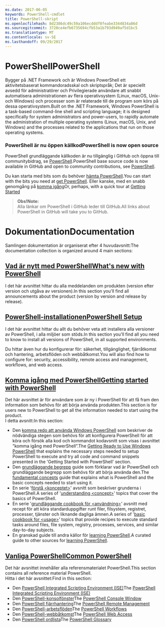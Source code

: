 ```yaml
---
ms.date: 2017-06-05
keywords: PowerShell-cmdlet
title: PowerShell-skript
ms.openlocfilehash: 8d2386dc49c59a106ecdddf0feabe3344834a86d
ms.sourcegitcommit: 3720ce4efb6735694cfb53a1b793d949af5d1bc5
ms.translationtype: MT
ms.contentlocale: sv-SE
ms.lasthandoff: 09/29/2017
---
```

# <a name="powershell"></a><span data-ttu-id="7cd85-103">PowerShell</span><span class="sxs-lookup"><span data-stu-id="7cd85-103">PowerShell</span></span>

<span data-ttu-id="7cd85-104">Bygger på .NET Framework och är Windows PowerShell ett aktivitetsbaserat kommandoradsskal och skriptspråk; Det är speciellt avsedd för administratörer och Privilegierade användare att snabbt automatisera administrationen av flera operativsystem (Linux, macOS, Unix- och Windows) och processer som är relaterade till de program som körs på dessa operativsystem.</span><span class="sxs-lookup"><span data-stu-id="7cd85-104">Built on the .NET Framework, Windows PowerShell is a task-based command-line shell and scripting language; it is designed specifically for system administrators and power-users, to rapidly automate the administration of multiple operating systems (Linux, macOS, Unix, and Windows) and the processes related to the applications that run on those operating systems.</span></span>

### <a name="powershell-is-now-open-source"></a><span data-ttu-id="7cd85-105">PowerShell är nu öppen källkod</span><span class="sxs-lookup"><span data-stu-id="7cd85-105">PowerShell is now open source</span></span>

<span data-ttu-id="7cd85-106">PowerShell grundläggande källkoden är nu tillgänglig i GitHub och öppna till communitybidrag, se [PowerShell](https://github.com/powershell/powershell).</span><span class="sxs-lookup"><span data-stu-id="7cd85-106">PowerShell base source code is now available in GitHub and open to community contributions, see [PowerShell](https://github.com/powershell/powershell).</span></span>

<span data-ttu-id="7cd85-107">Du kan starta med bits som du behöver [hämta PowerShell](https://github.com/PowerShell/PowerShell#get-powershell).</span><span class="sxs-lookup"><span data-stu-id="7cd85-107">You can start with the bits you need at [get PowerShell](https://github.com/PowerShell/PowerShell#get-powershell).</span></span>
<span data-ttu-id="7cd85-108">Eller kanske, med en snabb genomgång på [komma igång](https://github.com/PowerShell/PowerShell/blob/master/docs/learning-powershell)</span><span class="sxs-lookup"><span data-stu-id="7cd85-108">Or, perhaps, with a quick tour at [Getting Started](https://github.com/PowerShell/PowerShell/blob/master/docs/learning-powershell)</span></span>

> <span data-ttu-id="7cd85-109">**Obs!**</span><span class="sxs-lookup"><span data-stu-id="7cd85-109">**Note:**</span></span>  
> <span data-ttu-id="7cd85-110">Alla länkar om PowerShell i GitHub leder till GitHub.</span><span class="sxs-lookup"><span data-stu-id="7cd85-110">All links about PowerShell in GitHub will take you to GitHub.</span></span>

# <a name="documentation"></a><span data-ttu-id="7cd85-111">Dokumentation</span><span class="sxs-lookup"><span data-stu-id="7cd85-111">Documentation</span></span>

<span data-ttu-id="7cd85-112">Samlingen dokumentation är organiserat efter 4 huvudavsnitt:</span><span class="sxs-lookup"><span data-stu-id="7cd85-112">The documentation collection is organized around 4 main sections:</span></span>

## <a name="whats-new-with-powershellwhats-newwhat-s-new-with-powershellmd"></a>[<span data-ttu-id="7cd85-113">Vad är nytt med PowerShell</span><span class="sxs-lookup"><span data-stu-id="7cd85-113">What's new with PowerShell</span></span>](whats-new/What-s-New-With-PowerShell.md)
<span data-ttu-id="7cd85-114">I det här avsnittet hittar du alla meddelanden om produkten (version efter version och utgåva av versionen).</span><span class="sxs-lookup"><span data-stu-id="7cd85-114">In this section you'll find all announcements about the product (version by version and release by release).</span></span>

## <a name="powershell-setupsetupsetup-referencemd"></a>[<span data-ttu-id="7cd85-115">PowerShell-installationen</span><span class="sxs-lookup"><span data-stu-id="7cd85-115">PowerShell Setup</span></span>](setup/setup-reference.md)
<span data-ttu-id="7cd85-116">I det här avsnittet hittar du allt du behöver veta att installera alla versioner av PowerShell, i alla miljöer som stöds.</span><span class="sxs-lookup"><span data-stu-id="7cd85-116">In this section you'll find all you need to know to install all versions of PowerShell, in all supported environments.</span></span>  

<span data-ttu-id="7cd85-117">Du hittar även hur du konfigurerar för: säkerhet, tillgänglighet, fjärråtkomst och hantering, arbetsflöden och webbåtkomst.</span><span class="sxs-lookup"><span data-stu-id="7cd85-117">You will also find how to configure for: security, accessibility, remote access and management, workflows, and web access.</span></span>

## <a name="getting-started-with-powershellgetting-startedgetting-started-with-windows-powershellmd"></a>[<span data-ttu-id="7cd85-118">Komma igång med PowerShell</span><span class="sxs-lookup"><span data-stu-id="7cd85-118">Getting started with PowerShell</span></span>](getting-started/Getting-Started-with-Windows-PowerShell.md)
<span data-ttu-id="7cd85-119">Det här avsnittet är för användare som är ny i PowerShell för att få fram den information som behövs för att börja använda produkten.</span><span class="sxs-lookup"><span data-stu-id="7cd85-119">This section is for users new to PowerShell to get all the information needed to start using the product.</span></span>  
<span data-ttu-id="7cd85-120">I detta avsnitt:</span><span class="sxs-lookup"><span data-stu-id="7cd85-120">In this section:</span></span>
- <span data-ttu-id="7cd85-121">Den [komma redo att använda Windows PowerShell](getting-started/Getting-Ready-to-Use-Windows-PowerShell.md) som beskriver de nödvändiga stegen som behövs för att konfigurera PowerShell för att köra och försök alla kod och kommandot kodavsnitt som visas i avsnittet ”komma igång med PowerShell”.</span><span class="sxs-lookup"><span data-stu-id="7cd85-121">The [Getting Ready to Use Windows PowerShell](getting-started/Getting-Ready-to-Use-Windows-PowerShell.md) that explains the necessary steps needed to setup PowerShell to execute and try all code and command snippets presented in the 'Getting Started with PowerShell' section.</span></span>
- <span data-ttu-id="7cd85-122">Den [grundläggande begrepp](getting-started/fundamental-concepts.md) guide som förklarar vad är PowerShell och grundläggande begrepp som behövs för att börja använda den.</span><span class="sxs-lookup"><span data-stu-id="7cd85-122">The [fundamental concepts](getting-started/fundamental-concepts.md) guide that explains what is PowerShell and the basic concepts needed to start using it.</span></span>
- <span data-ttu-id="7cd85-123">En serie '[förstå &lt;konceptet&gt;](getting-started/understanding-concepts-reference.md)' avsnitt som beskriver grunderna i PowerShell.</span><span class="sxs-lookup"><span data-stu-id="7cd85-123">A series of '[understanding &lt;concept&gt;](getting-started/understanding-concepts-reference.md)' topics that cover the basics of PowerShell.</span></span>
- <span data-ttu-id="7cd85-124">En serie '[grundläggande cookbook för &lt;användning&gt;](getting-started/cookbooks/basic-cookbooks-reference.md)' avsnitt med recept för att köra standarduppgifter runt filer, filsystem, registret, processer, tjänster och liknande dagliga ämnen.</span><span class="sxs-lookup"><span data-stu-id="7cd85-124">A series of '[basic cookbook for &lt;usage&gt;](getting-started/cookbooks/basic-cookbooks-reference.md)' topics that provide recipes to execute standard tasks around files, file system, registry, processes, services, and similar day-to-day subjects.</span></span>
- <span data-ttu-id="7cd85-125">En granskad guide till andra källor för [learning PowerShell](getting-started/more-powershell-learning.md).</span><span class="sxs-lookup"><span data-stu-id="7cd85-125">A curated guide to other sources for [learning PowerShell](getting-started/more-powershell-learning.md).</span></span>

## <a name="common-powershellcore-powershellcore-powershellmd"></a>[<span data-ttu-id="7cd85-126">Vanliga PowerShell</span><span class="sxs-lookup"><span data-stu-id="7cd85-126">Common PowerShell</span></span>](core-powershell/core-powershell.md)
<span data-ttu-id="7cd85-127">Det här avsnittet innehåller alla referensmaterialet PowerShell.</span><span class="sxs-lookup"><span data-stu-id="7cd85-127">This section contains all reference material PowerShell.</span></span>  
<span data-ttu-id="7cd85-128">Hitta i det här avsnittet:</span><span class="sxs-lookup"><span data-stu-id="7cd85-128">Find in this section:</span></span>
- <span data-ttu-id="7cd85-129">Den [PowerShell Integrated Scripting Environment \(ISE\)](core-powershell/ise-guide.md)</span><span class="sxs-lookup"><span data-stu-id="7cd85-129">The [PowerShell Integrated Scripting Environment \(ISE\)](core-powershell/ise-guide.md)</span></span>
- <span data-ttu-id="7cd85-130">Den [PowerShell-konsolfönster](core-powershell/console-guide.md)</span><span class="sxs-lookup"><span data-stu-id="7cd85-130">The [PowerShell Console Window](core-powershell/console-guide.md)</span></span>
- <span data-ttu-id="7cd85-131">Den [PowerShell fjärrhantering](core-powershell/Running-Remote-Commands.md)</span><span class="sxs-lookup"><span data-stu-id="7cd85-131">The [PowerShell Remote Management](core-powershell/Running-Remote-Commands.md)</span></span>
- <span data-ttu-id="7cd85-132">Den [PowerShell-arbetsflöden](core-powershell/workflows-guide.md)</span><span class="sxs-lookup"><span data-stu-id="7cd85-132">The [PowerShell Workflows](core-powershell/workflows-guide.md)</span></span>
- <span data-ttu-id="7cd85-133">Den [PowerShell-webbåtkomst](core-powershell/web-access.md)</span><span class="sxs-lookup"><span data-stu-id="7cd85-133">The [PowerShell Web Access](core-powershell/web-access.md)</span></span>
- <span data-ttu-id="7cd85-134">Den [PowerShell ordlista](Windows-PowerShell-Glossary.md)</span><span class="sxs-lookup"><span data-stu-id="7cd85-134">The [PowerShell Glossary](Windows-PowerShell-Glossary.md)</span></span>

